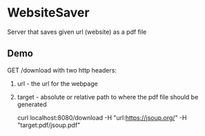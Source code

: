 # WebsiteSaver

Server that saves given url (website) as a pdf file

## Demo

GET /download with two http headers:

1. url - the url for the webpage
2. target - absolute or relative path to where the pdf file should be generated

   curl localhost:8080/download -H "url:https://jsoup.org/" -H "target:pdf/jsoup.pdf"
